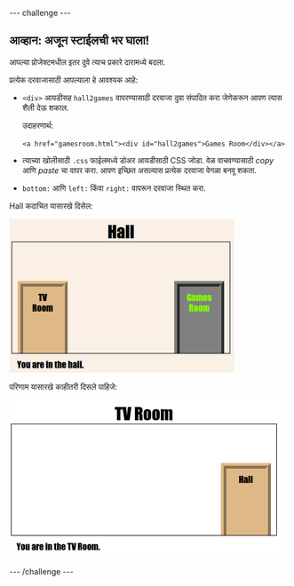 --- challenge ---

## आव्हान: अजून स्टाईलची भर घाला!

आपल्या प्रोजेक्टमधील इतर दुवे त्याच प्रकारे दारामध्ये बदला.

प्रत्येक दरवाजासाठी आपल्याला हे आवश्यक आहे:

+ `<div>` आयडीसह `hall2games` वापरण्यासाठी दरवाजा दुवा संपादित करा जेणेकरून आपण त्यास शैली देऊ शकाल.
    
    उदाहरणार्थ:
    
    `<a href="gamesroom.html"><div id="hall2games">Games Room</div></a>`

+ त्याच्या खोलीसाठी `.css` फाईलमध्ये डोअर आयडीसाठी CSS जोडा. वेळ वाचवण्यासाठी *copy* आणि *paste* चा वापर करा. आपण इच्छित असल्यास प्रत्येक दरवाजा वेगळा बनवू शकता.

+ `bottom:` आणि `left:` किंवा `right:` वापरून दरवाजा स्थित करा.

Hall कदाचित यासारखे दिसेल:

![screenshot](images/rooms-hall-doors.png)

परिणाम यासारखे काहीतरी दिसले पाहिजे:

![screenshot](images/rooms-tvroom-door.png)

--- /challenge ---